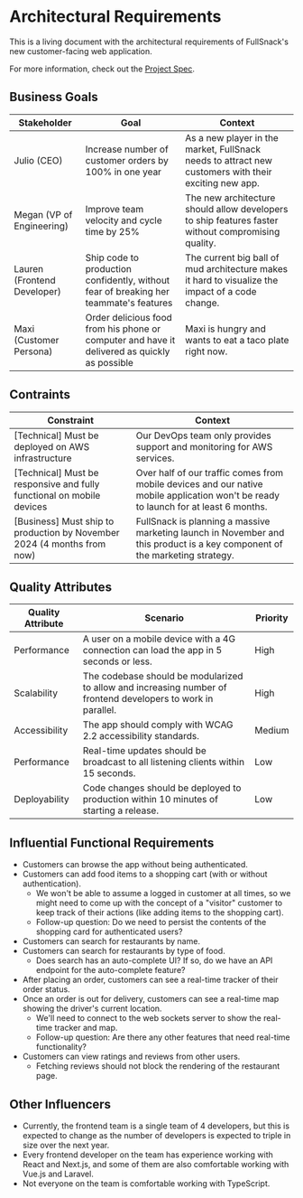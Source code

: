 # Architectural Requirements

This is a living document with the architectural requirements of FullSnack's new customer-facing web application.

For more information, check out the [Project Spec](./spec.md).

## Business Goals

| Stakeholder                 | Goal                                                                                         | Context                                                                                              |
| --------------------------- | -------------------------------------------------------------------------------------------- | ---------------------------------------------------------------------------------------------------- |
| Julio (CEO)                 | Increase number of customer orders by 100% in one year                                       | As a new player in the market, FullSnack needs to attract new customers with their exciting new app. |
| Megan (VP of Engineering)   | Improve team velocity and cycle time by 25%                                                  | The new architecture should allow developers to ship features faster without compromising quality.   |
| Lauren (Frontend Developer) | Ship code to production confidently, without fear of breaking her teammate's features        | The current big ball of mud architecture makes it hard to visualize the impact of a code change.     |
| Maxi (Customer Persona)     | Order delicious food from his phone or computer and have it delivered as quickly as possible | Maxi is hungry and wants to eat a taco plate right now.                                              |

## Contraints

| Constraint                                                              | Context                                                                                                                              |
| ----------------------------------------------------------------------- | ------------------------------------------------------------------------------------------------------------------------------------ |
| [Technical] Must be deployed on AWS infrastructure                      | Our DevOps team only provides support and monitoring for AWS services.                                                               |
| [Technical] Must be responsive and fully functional on mobile devices   | Over half of our traffic comes from mobile devices and our native mobile application won't be ready to launch for at least 6 months. |
| [Business] Must ship to production by November 2024 (4 months from now) | FullSnack is planning a massive marketing launch in November and this product is a key component of the marketing strategy.          |

## Quality Attributes

| Quality Attribute | Scenario                                                                                                      | Priority |
| ----------------- | ------------------------------------------------------------------------------------------------------------- | -------- |
| Performance       | A user on a mobile device with a 4G connection can load the app in 5 seconds or less.                         | High     |
| Scalability       | The codebase should be modularized to allow and increasing number of frontend developers to work in parallel. | High     |
| Accessibility     | The app should comply with WCAG 2.2 accessibility standards.                                                  | Medium   |
| Performance       | Real-time updates should be broadcast to all listening clients within 15 seconds.                             | Low      |
| Deployability     | Code changes should be deployed to production within 10 minutes of starting a release.                        | Low      |

## Influential Functional Requirements

- Customers can browse the app without being authenticated.
- Customers can add food items to a shopping cart (with or without authentication).
  - We won't be able to assume a logged in customer at all times, so we might need to come up with the concept of a "visitor" customer to keep track of their actions (like adding items to the shopping cart).
  - Follow-up question: Do we need to persist the contents of the shopping card for authenticated users?
- Customers can search for restaurants by name.
- Customers can search for restaurants by type of food.
  - Does search has an auto-complete UI? If so, do we have an API endpoint for the auto-complete feature?
- After placing an order, customers can see a real-time tracker of their order status.
- Once an order is out for delivery, customers can see a real-time map showing the driver's current location.
  - We'll need to connect to the web sockets server to show the real-time tracker and map.
  - Follow-up question: Are there any other features that need real-time functionality?
- Customers can view ratings and reviews from other users.
  - Fetching reviews should not block the rendering of the restaurant page.

## Other Influencers

- Currently, the frontend team is a single team of 4 developers, but this is expected to change as the number of developers is expected to triple in size over the next year.
- Every frontend developer on the team has experience working with React and Next.js, and some of them are also comfortable working with Vue.js and Laravel.
- Not everyone on the team is comfortable working with TypeScript.
